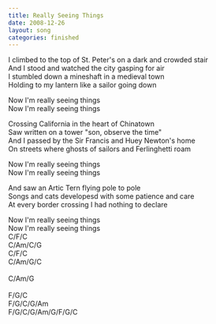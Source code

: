 ```yaml
---
title: Really Seeing Things
date: 2008-12-26
layout: song
categories: finished
---
```

I climbed to the top of St. Peter's on a dark and crowded stair  
And I stood and watched the city gasping for air  
I stumbled down a mineshaft in a medieval town  
Holding to my lantern like a sailor going down

<div class="chorus">
  Now I'm really seeing things<br />
  Now I'm really seeing things
</div>

Crossing California in the heart of Chinatown  
Saw written on a tower "son, observe the time"  
And I passed by the Sir Francis and Huey Newton's home  
On streets where ghosts of sailors and Ferlinghetti roam

<div class="chorus">
  Now I'm really seeing things<br />
  Now I'm really seeing things
</div>

And saw an Artic Tern flying pole to pole  
Songs and cats developesd with some patience and care  
At every border crossing I had nothing to declare

<div class="chorus">
  Now I'm really seeing things<br />
  Now I'm really seeing things
</div>

<div class="chords">
  C/F/C<br />
  C/Am/C/G<br />
  C/F/C<br />
  C/Am/G/C<br />
  <br />
  C/Am/G<br />
  <br />
  F/G/C<br />
  F/G/C/G/Am<br />
  F/G/C/G/Am/G/F/G/C
</div>
